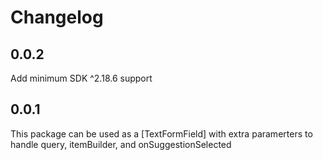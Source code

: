 # Changelog

## 0.0.2

Add minimum SDK ^2.18.6 support

## 0.0.1

This package can be used as a [TextFormField] with extra paramerters to handle query, itemBuilder, and onSuggestionSelected
